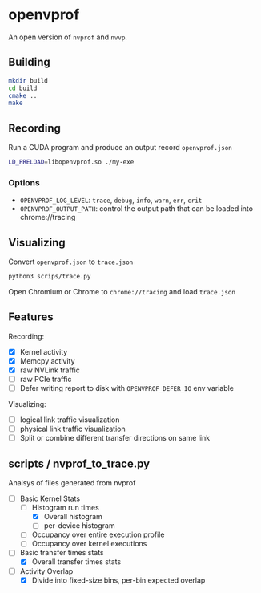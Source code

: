 # openvprof

An open version of `nvprof` and `nvvp`.

## Building

```bash
mkdir build
cd build
cmake ..
make
```

## Recording

Run a CUDA program and produce an output record `openvprof.json`

```bash
LD_PRELOAD=libopenvprof.so ./my-exe
```

### Options

* `OPENVPROF_LOG_LEVEL`: `trace`, `debug`, `info`, `warn`, `err`, `crit`
* `OPENVPROF_OUTPUT_PATH`: control the output path that can be loaded into chrome://tracing

## Visualizing

Convert `openvprof.json` to `trace.json`

```bash
python3 scrips/trace.py
```

Open Chromium or Chrome to `chrome://tracing` and load `trace.json`


## Features

Recording:

- [x] Kernel activity
- [x] Memcpy activity
- [x] raw NVLink traffic
- [ ] raw PCIe traffic
- [ ] Defer writing report to disk with `OPENVPROF_DEFER_IO` env variable

Visualizing:
- [ ] logical link traffic visualization
- [ ] physical link traffic visualization
- [ ] Split or combine different transfer directions on same link

## scripts / nvprof_to_trace.py

Analsys of files generated from nvprof

- [ ] Basic Kernel Stats
  - [ ] Histogram run times
    - [x] Overall histogram
    - [ ] per-device histogram
  - [ ] Occupancy over entire execution profile
  - [ ] Occupancy over kernel executions
- [ ] Basic transfer times stats
  - [x] Overall transfer times stats
- [ ] Activity Overlap
  - [x] Divide into fixed-size bins, per-bin expected overlap
